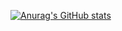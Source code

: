
[![Anurag's GitHub stats](https://github-readme-stats.vercel.app/api?username=zxcasd848955&show_icons=true&theme=radical)
](https://github.com/zxcasd848955/github-readme-stats)
